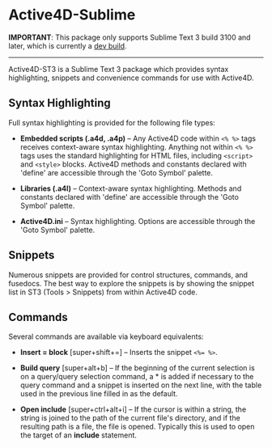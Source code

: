 Active4D-Sublime
================

**IMPORTANT**: This package only supports Sublime Text 3 build 3100 and later, which is currently a [dev build](https://www.sublimetext.com/3dev).

---

Active4D-ST3 is a Sublime Text 3 package which provides syntax highlighting, snippets and convenience commands for use with Active4D.

## Syntax Highlighting
Full syntax highlighting is provided for the following file types:

* **Embedded scripts (.a4d, .a4p)** – Any Active4D code within `<% %>` tags receives context-aware syntax highlighting. Anything not within `<% %>` tags uses the standard highlighting for HTML files, including `<script>` and `<style>` blocks. Active4D methods and constants declared with 'define' are accessible through the 'Goto Symbol' palette.

* **Libraries (.a4l)** – Context-aware syntax highlighting. Methods and constants declared with 'define' are accessible through the 'Goto Symbol' palette.

* **Active4D.ini** – Syntax highlighting. Options are accessible through the 'Goto Symbol' palette.

## Snippets
Numerous snippets are provided for control structures, commands, and fusedocs. The best way to explore the snippets is by showing the snippet list in ST3 (Tools > Snippets) from within Active4D code.

## Commands
Several commands are available via keyboard equivalents:

* **Insert = block** [super+shift+=] – Inserts the snippet `<%= %>`.

* **Build query** [super+alt+b] – If the beginning of the current selection is on a query/query selection command, a * is added if necessary to the query command and a snippet is inserted on the next line, with the table used in the previous line filled in as the default.

* **Open include** [super+ctrl+alt+i] – If the cursor is within a string, the string is joined to the path of the current file's directory, and if the resulting path is a file, the file is opened. Typically this is used to open the target of an **include** statement.

